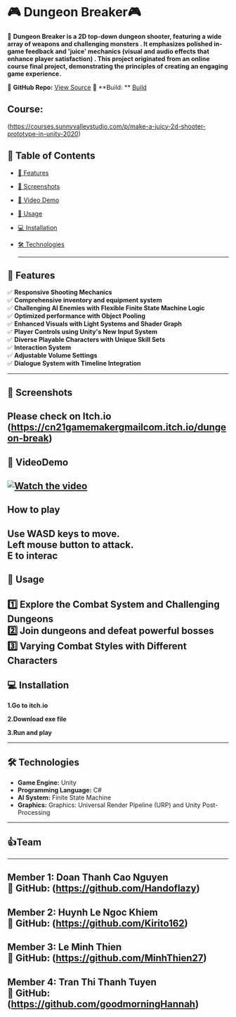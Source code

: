 # 🎮 Dungeon Breaker🎮

📌 **Dungeon Breaker is a 2D top-down dungeon shooter, featuring a wide array of weapons and challenging monsters
. It emphasizes polished in-game feedback and 'juice' mechanics (visual and audio effects that enhance player satisfaction)
. This project originated from an online course final project, demonstrating the principles of creating an engaging game experience.**


🔗 **GitHub Repo:** [View Source](https://github.com/Handoflazy/Dungeon-Break)
🔗 **Build: ** [Build](https://cn21gamemakergmailcom.itch.io/dungeon-break)

## Course:
(https://courses.sunnyvalleystudio.com/p/make-a-juicy-2d-shooter-prototype-in-unity-2020)
## 📖 Table of Contents

- [🌟 Features](#-features)
- [📸 Screenshots](#-screenshots)
- [🎥 Video Demo](#-videodemo)
- [🚀 Usage](#-usage)
- [💻 Installation](#-installation)
- [🛠 Technologies](#-technologies)

  ---

## 🌟 Features

✅ **Responsive Shooting Mechanics**   
✅ **Comprehensive inventory and equipment system**  
✅ **Challenging AI Enemies with Flexible Finite State Machine Logic**  
✅ **Optimized performance with Object Pooling**  
✅ **Enhanced Visuals with Light Systems and Shader Graph**  
✅ **Player Controls using Unity's New Input System**    
✅ **Diverse Playable Characters with Unique Skill Sets**   
✅ **Interaction System**   
✅ **Adjustable Volume Settings**   
✅ **Dialogue System with Timeline Integration**   

---

## 📸 Screenshots
**Please check on Itch.io**  
(https://cn21gamemakergmailcom.itch.io/dungeon-break)
---
## 🎥 VideoDemo
[![Watch the video](https://img.youtube.com/vi/rneVJAtgVaA/maxresdefault.jpg)](https://www.youtube.com/watch?v=rneVJAtgVaA)
---

## How to play
**Use WASD keys to move.**      
**Left mouse button to attack.**      
**E to interac**     
---
## 🚀 Usage

1️⃣ **Explore the Combat System and Challenging Dungeons**  
2️⃣ **Join dungeons and defeat powerful bosses**     
3️⃣ **Varying Combat Styles with Different Characters**  
---

## **💻 Installation**

**1.Go to itch.io**    

**2.Download exe file**   

**3.Run and play**  


---
## 🛠 Technologies

- **Game Engine:** Unity
- **Programming Language:** C#
- **AI System:** Finite State Machine
- **Graphics:** Graphics: Universal Render Pipeline (URP) and Unity Post-Processing
---
## 👍Team
---
**Member 1: Doan Thanh Cao Nguyen**          
🔗 **GitHub:** (https://github.com/Handoflazy)    
---
**Member 2: Huynh Le Ngoc Khiem**        
🔗 **GitHub:** (https://github.com/Kirito162)        
---
**Member 3: Le Minh Thien**       
🔗 **GitHub:** (https://github.com/MinhThien27)        
---
**Member 4: Tran Thi Thanh Tuyen**        
🔗 **GitHub:** (https://github.com/goodmorningHannah)
---









